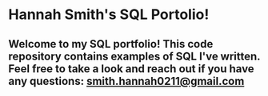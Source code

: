 # Hannah Smith's SQL Portolio!
## Welcome to my SQL portfolio! This code repository contains examples of SQL I've written. Feel free to take a look and reach out if you have any questions: smith.hannah0211@gmail.com
